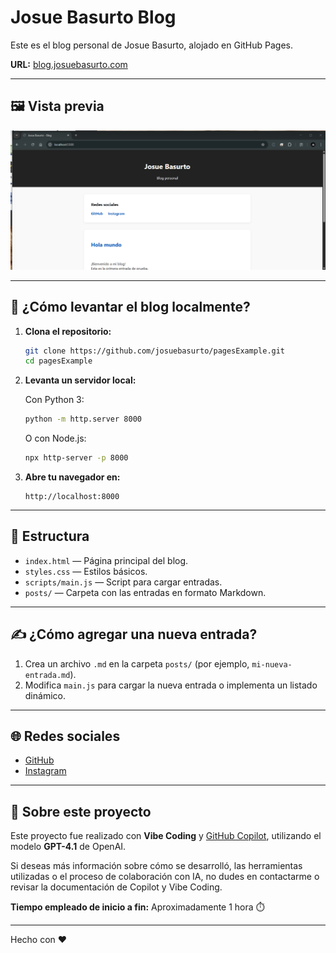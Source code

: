 # Josue Basurto Blog

Este es el blog personal de Josue Basurto, alojado en GitHub Pages.

**URL:** [blog.josuebasurto.com](https://blog.josuebasurto.com)

---

## 🖼️ Vista previa

![Vista previa del blog](images/image.png)

---

## 🚀 ¿Cómo levantar el blog localmente?

1. **Clona el repositorio:**
   ```bash
   git clone https://github.com/josuebasurto/pagesExample.git
   cd pagesExample
   ```

2. **Levanta un servidor local:**

   Con Python 3:
   ```bash
   python -m http.server 8000
   ```

   O con Node.js:
   ```bash
   npx http-server -p 8000
   ```

3. **Abre tu navegador en:**
   ```
   http://localhost:8000
   ```

---

## 📂 Estructura

- `index.html` — Página principal del blog.
- `styles.css` — Estilos básicos.
- `scripts/main.js` — Script para cargar entradas.
- `posts/` — Carpeta con las entradas en formato Markdown.

---

## ✍️ ¿Cómo agregar una nueva entrada?

1. Crea un archivo `.md` en la carpeta `posts/` (por ejemplo, `mi-nueva-entrada.md`).
2. Modifica `main.js` para cargar la nueva entrada o implementa un listado dinámico.

---

## 🌐 Redes sociales

- [GitHub](https://github.com/josuebasurto)
- [Instagram](https://instagram.com/joshbasurtomx)

---

## 🤖 Sobre este proyecto

Este proyecto fue realizado con **Vibe Coding** y [GitHub Copilot](https://github.com/features/copilot), utilizando el modelo **GPT-4.1** de OpenAI.

Si deseas más información sobre cómo se desarrolló, las herramientas utilizadas o el proceso de colaboración con IA, no dudes en contactarme o revisar la documentación de Copilot y Vibe Coding.

**Tiempo empleado de inicio a fin:** Aproximadamente 1 hora ⏱️

---

Hecho con ❤️